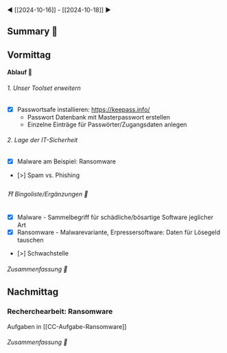 ◀ [[2024-10-16]] - [[2024-10-18]] ▶
## Summary 🌲
## Vormittag
#### Ablauf 🧭
###### 1. Unser Toolset erweitern 
* [x] Passwortsafe installieren: https://keepass.info/
	* Passwort Datenbank mit Masterpasswort erstellen
	* Einzelne Einträge für Passwörter/Zugangsdaten anlegen
###### 2. Lage der IT-Sicherheit
* [x] Malware am Beispiel: Ransomware
* [>] Spam vs. Phishing
###### ⛩ Bingoliste/Ergänzungen 🐾
* [x] Malware - Sammelbegriff für schädliche/bösartige Software jeglicher Art
* [x] Ransomware - Malwarevariante, Erpressersoftware: Daten für Lösegeld tauschen
* [>] Schwachstelle
###### Zusammenfassung 🌲

## Nachmittag
### Recherchearbeit: Ransomware
Aufgaben in [[CC-Aufgabe-Ransomware]]
###### Zusammenfassung 🌲

